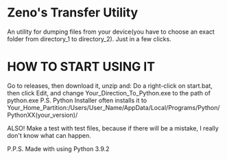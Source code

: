 # Zeno's Transfer Utility
An utility for dumping files from your device(you have to choose an exact folder from directory_1 to directory_2). Just in a few clicks.

# HOW TO START USING IT

Go to releases, then download it, unzip and:
Do a right-click on start.bat, then click Edit, and change Your_Direction_To_Python.exe to the path of python.exe
P.S. Python Installer often installs it to Your_Home_Partition:/Users/User_Name/AppData/Local/Programs/Python/PythonXX(your_version)/

ALSO! Make a test with test files, because if there will be a mistake, I really don't know what can happen.

P.P.S. Made with using Python 3.9.2
